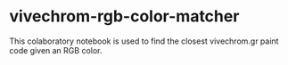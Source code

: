 # vivechrom-rgb-color-matcher
This colaboratory notebook is used to find the closest vivechrom.gr paint code given an RGB color.
